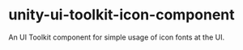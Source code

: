 # unity-ui-toolkit-icon-component
An UI Toolkit component for simple usage of icon fonts at the UI.
